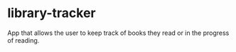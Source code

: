 # library-tracker
App that allows the user to keep track of books they read or in the progress of reading.
